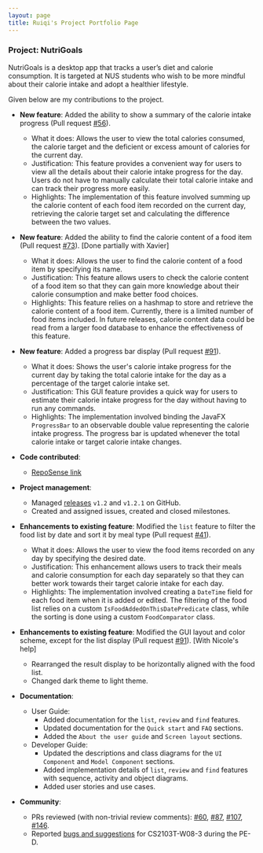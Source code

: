 ```yaml
---
layout: page
title: Ruiqi's Project Portfolio Page
---
```


### Project: NutriGoals

NutriGoals is a desktop app that tracks a user’s diet and calorie consumption. It is targeted at NUS students who wish
to be more mindful about their calorie intake and adopt a healthier lifestyle.

Given below are my contributions to the project.

* **New feature**: Added the ability to show a summary of the calorie intake progress (Pull request [#56](https://github.com/AY2223S1-CS2103T-T17-2/tp/pull/56)).
  * What it does: Allows the user to view the total calories consumed, the calorie target and the deficient or excess 
  amount of calories for the current day. 
  * Justification: This feature provides a convenient way for users to view all the details about their calorie intake 
  progress for the day. Users do not have to manually calculate their total calorie intake and can track their progress more easily.
  * Highlights: The implementation of this feature involved summing up the calorie content of each food item recorded on 
  the current day, retrieving the calorie target set and calculating the difference between the two values.

* **New feature**: Added the ability to find the calorie content of a food item (Pull request [#73](https://github.com/AY2223S1-CS2103T-T17-2/tp/pull/73)). [Done partially with Xavier]
  * What it does: Allows the user to find the calorie content of a food item by specifying its name.
  * Justification: This feature allows users to check the calorie content of a food item so that they can gain more 
  knowledge about their calorie consumption and make better food choices.
  * Highlights: This feature relies on a hashmap to store and retrieve the calorie content of a food item. Currently, 
  there is a limited number of food items included. In future releases, calorie content data could be read from a larger 
  food database to enhance the effectiveness of this feature.

* **New feature**: Added a progress bar display (Pull request [#91](https://github.com/AY2223S1-CS2103T-T17-2/tp/pull/91)).
  * What it does: Shows the user's calorie intake progress for the current day by taking the total calorie intake for the 
  day as a percentage of the target calorie intake set.
  * Justification: This GUI feature provides a quick way for users to estimate their calorie intake progress for the day 
  without having to run any commands.
  * Highlights: The implementation involved binding the JavaFX `ProgressBar` to an observable double value representing the 
  calorie intake progress. The progress bar is updated whenever the total calorie intake or target calorie intake changes.

* **Code contributed**:
  * [RepoSense link](https://nus-cs2103-ay2223s1.github.io/tp-dashboard/?search=ruiqi7&breakdown=true&sort=groupTitle&sortWithin=title&since=2022-09-16&timeframe=commit&mergegroup=&groupSelect=groupByRepos&checkedFileTypes=docs~functional-code~test-code~other)

* **Project management**:
  * Managed [releases](https://github.com/AY2223S1-CS2103T-T17-2/tp/releases) `v1.2` and `v1.2.1` on GitHub.
  * Created and assigned issues, created and closed milestones.

* **Enhancements to existing feature**: Modified the `list` feature to filter the food list by date and sort it by meal type (Pull request [#41](https://github.com/AY2223S1-CS2103T-T17-2/tp/pull/41)). 
  * What it does: Allows the user to view the food items recorded on any day by specifying the desired date.
  * Justification: This enhancement allows users to track their meals and calorie consumption for each day separately so 
  that they can better work towards their target calorie intake for each day.
  * Highlights: The implementation involved creating a `DateTime` field for each food item when it is added or edited. 
  The filtering of the food list relies on a custom `IsFoodAddedOnThisDatePredicate` class, while the sorting is done 
  using a custom `FoodComparator` class.

* **Enhancements to existing feature**: Modified the GUI layout and color scheme, except for the list display (Pull request [#91](https://github.com/AY2223S1-CS2103T-T17-2/tp/pull/91)). [With Nicole's help]
  * Rearranged the result display to be horizontally aligned with the food list.
  * Changed dark theme to light theme.

* **Documentation**:
  * User Guide:
    * Added documentation for the `list`, `review` and `find` features.
    * Updated documentation for the `Quick start` and `FAQ` sections.
    * Added the `About the user guide` and `Screen layout` sections.
  * Developer Guide:
    * Updated the descriptions and class diagrams for the `UI Component` and `Model Component` sections.
    * Added implementation details of `list`, `review` and `find` features with sequence, activity and object diagrams.
    * Added user stories and use cases.

* **Community**:
  * PRs reviewed (with non-trivial review comments): [#60](https://github.com/AY2223S1-CS2103T-T17-2/tp/pull/60), 
  [#87](https://github.com/AY2223S1-CS2103T-T17-2/tp/pull/87), [#107](https://github.com/AY2223S1-CS2103T-T17-2/tp/pull/107),
  [#146](https://github.com/AY2223S1-CS2103T-T17-2/tp/pull/146).
  * Reported [bugs and suggestions](https://github.com/ruiqi7/ped/issues) for CS2103T-W08-3 during the PE-D.
